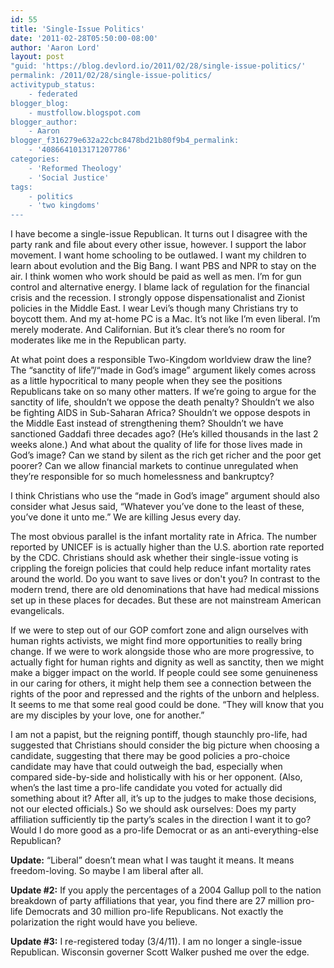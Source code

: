 ```yaml
---
id: 55
title: 'Single-Issue Politics'
date: '2011-02-28T05:50:00-08:00'
author: 'Aaron Lord'
layout: post
"guid: 'https://blog.devlord.io/2011/02/28/single-issue-politics/'
permalink: /2011/02/28/single-issue-politics/
activitypub_status:
    - federated
blogger_blog:
    - mustfollow.blogspot.com
blogger_author:
    - Aaron
blogger_f316279e632a22cbc8478bd21b80f9b4_permalink:
    - '4086641013171207786'
categories:
    - 'Reformed Theology'
    - 'Social Justice'
tags:
    - politics
    - 'two kingdoms'
---
```


I have become a single-issue Republican. It turns out I disagree with the party rank and file about every other issue, however. I support the labor movement. I want home schooling to be outlawed. I want my children to learn about evolution and the Big Bang. I want PBS and NPR to stay on the air. I think women who work should be paid as well as men. I’m for gun control and alternative energy. I blame lack of regulation for the financial crisis and the recession. I strongly oppose dispensationalist and Zionist policies in the Middle East. I wear Levi’s though many Christians try to boycott them. And my at-home PC is a Mac. It’s not like I’m even liberal. I’m merely moderate. And Californian. But it’s clear there’s no room for moderates like me in the Republican party.

At what point does a responsible Two-Kingdom worldview draw the line? The “sanctity of life”/“made in God’s image” argument likely comes across as a little hypocritical to many people when they see the positions Republicans take on so many other matters. If we’re going to argue for the sanctity of life, shouldn’t we oppose the death penalty? Shouldn’t we also be fighting AIDS in Sub-Saharan Africa? Shouldn’t we oppose despots in the Middle East instead of strengthening them? Shouldn’t we have sanctioned Gaddafi three decades ago? (He’s killed thousands in the last 2 weeks alone.) And what about the quality of life for those lives made in God’s image? Can we stand by silent as the rich get richer and the poor get poorer? Can we allow financial markets to continue unregulated when they’re responsible for so much homelessness and bankruptcy?

I think Christians who use the “made in God’s image” argument should also consider what Jesus said, “Whatever you’ve done to the least of these, you’ve done it unto me.” We are killing Jesus every day.

The most obvious parallel is the infant mortality rate in Africa. The number reported by UNICEF is is actually higher than the U.S. abortion rate reported by the CDC. Christians should ask whether their single-issue voting is crippling the foreign policies that could help reduce infant mortality rates around the world. Do you want to save lives or don't you? In contrast to the modern trend, there are old denominations that have had medical missions set up in these places for decades. But these are not mainstream American evangelicals.

If we were to step out of our GOP comfort zone and align ourselves with human rights activists, we might find more opportunities to really bring change. If we were to work alongside those who are more progressive, to actually fight for human rights and dignity as well as sanctity, then we might make a bigger impact on the world. If people could see some genuineness in our caring for others, it might help them see a connection between the rights of the poor and repressed and the rights of the unborn and helpless. It seems to me that some real good could be done. “They will know that you are my disciples by your love, one for another.”

I am not a papist, but the reigning pontiff, though staunchly pro-life, had suggested that Christians should consider the big picture when choosing a candidate, suggesting that there may be good policies a pro-choice candidate may have that could outweigh the bad, especially when compared side-by-side and holistically with his or her opponent. (Also, when’s the last time a pro-life candidate you voted for actually did something about it? After all, it’s up to the judges to make those decisions, not our elected officials.) So we should ask ourselves: Does my party affiliation sufficiently tip the party’s scales in the direction I want it to go? Would I do more good as a pro-life Democrat or as an anti-everything-else Republican?

<strong>Update:</strong> “Liberal” doesn’t mean what I was taught it means. It means freedom-loving. So maybe I am liberal after all.

<strong>Update #2:</strong> If you apply the percentages of a 2004 Gallup poll to the nation breakdown of party affiliations that year, you find there are 27 million pro-life Democrats and 30 million pro-life Republicans. Not exactly the polarization the right would have you believe.

<strong>Update #3:</strong> I re-registered today (3/4/11). I am no longer a single-issue Republican. Wisconsin governer Scott Walker pushed me over the edge.
<div class="blogger-post-footer"><img alt="" width="1" height="1" /></div>